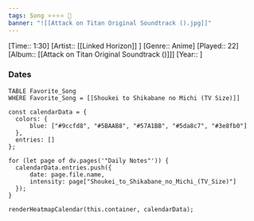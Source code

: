 ```yaml
---
tags: Song ⭐⭐⭐⭐ 💛
banner: "![[Attack on Titan Original Soundtrack ().jpg]]"
---
```

[Time:: 1:30]
[Artist:: [[Linked Horizon]] ]
[Genre:: Anime]
[Played:: 22]
[Album:: [[Attack on Titan Original Soundtrack ()]]]
[Year:: ]
### Dates
````dataview
TABLE Favorite_Song
WHERE Favorite_Song = [[Shoukei to Shikabane no Michi (TV Size)]]
````

  ```dataviewjs
const calendarData = { 
	colors: { 
		blue: ["#9ccfd8", "#5BAAB8", "#57A1BB", "#5da8c7", "#3e8fb0"] 
	}, 
	entries: [] 
}; 

for (let page of dv.pages('"Daily Notes"')) { 
	calendarData.entries.push({ 
		date: page.file.name, 
		intensity: page["Shoukei_to_Shikabane_no_Michi_(TV_Size)"]
	}); 
} 

renderHeatmapCalendar(this.container, calendarData);
```
